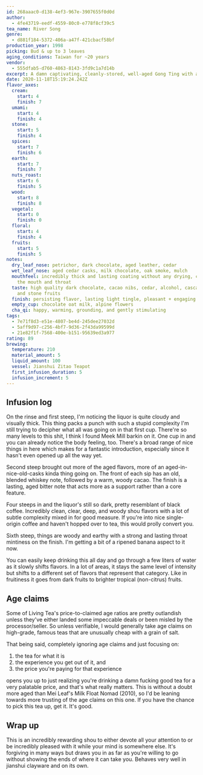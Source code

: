 ```yaml
---
id: 268aaac0-d138-4ef3-967e-3907655f0d0d
author:
  - 4fe43719-eedf-4559-80c0-e778f8cf39c5
tea_name: River Song
genre:
  - d881f184-5372-406a-a47f-421cbacf58bf
production_year: 1998
picking: Bud & up to 3 leaves
aging_conditions: Taiwan for ~20 years
vendor:
  - 555dfab5-d760-4863-8143-3fd9c1a7d14b
excerpt: A damn captivating, cleanly-stored, well-aged Gong Ting with a ton of character
date: 2020-11-18T15:19:24.242Z
flavor_axes:
  cream:
    start: 4
    finish: 7
  umami:
    start: 4
    finish: 4
  stone:
    start: 5
    finish: 4
  spices:
    start: 7
    finish: 6
  earth:
    start: 7
    finish: 7
  nuts_roast:
    start: 6
    finish: 5
  wood:
    start: 8
    finish: 8
  vegetal:
    start: 0
    finish: 0
  floral:
    start: 4
    finish: 4
  fruits:
    start: 5
    finish: 5
notes:
  dry_leaf_nose: petrichor, dark chocolate, aged leather, cedar
  wet_leaf_nose: aged cedar casks, milk chocolate, oak smoke, mulch
  mouthfeel: incredibly thick and lasting coating without any drying, cooling on
    the mouth and throat
  taste: high quality dark chocolate, cacao nibs, cedar, alcohol, cascara, dates
    and stone fruits
  finish: persisting flavor, lasting light tingle, pleasant + engaging bitterness
  empty_cup: chocolate oat milk, alpine flowers
  cha_qi: happy, warming, grounding, and gently stimulating
tags:
  - 7e71f8d3-e51e-4807-be4d-245dee27032d
  - 5aff9d97-c256-4bf7-9d36-2f43da99599d
  - 21e82f1f-7568-400e-b151-95639ed3a977
rating: 89
brewing:
  temperature: 210
  material_amount: 5
  liquid_amount: 100
  vessel: Jianshui Zitao Teapot
  first_infusion_duration: 5
  infusion_increment: 5
---
```

## Infusion log

On the rinse and first steep, I'm noticing the liquor is quite cloudy and visually thick. This thing packs a punch with such a stupid complexity I'm still trying to decipher what all was going on in that first cup. There're so many levels to this shit, I think I found Meek Mill barkin on it. One cup in and you can already notice the body feeling, too. There's a broad range of nice things in here which makes for a fantastic introduction, especially since it hasn't even opened up all the way yet.

Second steep brought out more of the aged flavors, more of an aged-in-nice-old-casks kinda thing going on. The front of each sip has an old, blended whiskey note, followed by a warm, woody cacao. The finish is a lasting, aged bitter note that acts more as a support rather than a core feature.

Four steeps in and the liquor's still so dark, pretty resemblant of black coffee. Incredibly clean, clear, deep, and woody shou flavors with a lot of subtle complexity mixed in for good measure. If you're into nice single-origin coffee and haven't hopped over to tea, this would prolly convert you.

Sixth steep, things are woody and earthy with a strong and lasting throat mintiness on the finish. I'm getting a bit of a ripened banana aspect to it now.

You can easily keep drinking this all day and go through a few liters of water as it slowly shifts flavors. In a lot of areas, it stays the same level of intensity but shifts to a different set of flavors that represent that category. Like in fruitiness it goes from dark fruits to brighter tropical (non-citrus) fruits.

## Age claims

Some of Living Tea's price-to-claimed age ratios are pretty outlandish unless they've either landed some impeccable deals or been misled by the processor/seller. So unless verifiable, I would generally take age claims on high-grade, famous teas that are unusually cheap with a grain of salt. 

That being said, completely ignoring age claims and just focusing on: 

1. the tea for what it is
2. the experience you get out of it, and
3. the price you're paying for that experience 

opens you up to just realizing you're drinking a damn fucking good tea for a very palatable price, and that's what really matters. This is without a doubt more aged than Mei Leaf's Milk Float Nomad (2010), so I'd be leaning towards more trusting of the age claims on this one. If you have the chance to pick this tea up, get it. It's good.

## Wrap up

This is an incredibly rewarding shou to either devote all your attention to or be incredibly pleased with it while your mind is somewhere else. It's forgiving in many ways but draws you in as far as you're willing to go without showing the ends of where it can take you. Behaves very well in jianshui clayware and on its own.